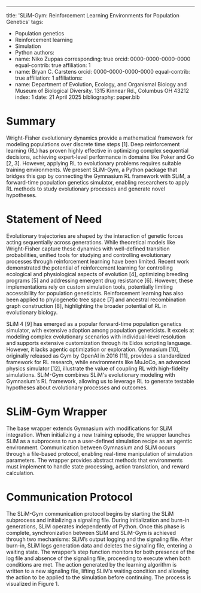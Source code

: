 ---
title: 'SLiM-Gym: Reinforcement Learning Environments for Population Genetics'
tags:
  - Population genetics
  - Reinforcement learning
  - Simulation
  - Python
authors:
  - name: Niko Zuppas
    corresponding: true
    orcid: 0000-0000-0000-0000
    equal-contrib: true
    affiliation: 1
  - name: Bryan C. Carstens
    orcid: 0000-0000-0000-0000
    equal-contrib: true
    affiliation: 1
affiliations:
 - name: Department of Evolution, Ecology, and Organismal Biology and Museum of Biological Diversity. 1315 Kinnear Rd., Columbus OH 43212
   index: 1
date: 21 April 2025
bibliography: paper.bib

# Summary
Wright-Fisher evolutionary dynamics provide a mathematical framework for modeling populations over discrete time steps [1]. Deep reinforcement learning (RL) has proven highly effective in optimizing complex sequential decisions, achieving expert-level performance in domains like Poker and Go [2, 3]. However, applying RL to evolutionary problems requires suitable training environments. We present SLiM-Gym, a Python package that bridges this gap by connecting the Gymnasium RL framework with SLiM, a forward-time population genetics simulator, enabling researchers to apply RL methods to study evolutionary processes and generate novel hypotheses.

# Statement of Need
Evolutionary trajectories are shaped by the interaction of genetic forces acting sequentially across generations. While theoretical models like Wright-Fisher capture these dynamics with well-defined transition probabilities, unified tools for studying and controlling evolutionary processes through reinforcement learning have been limited. Recent work demonstrated the potential of reinforcement learning for controlling ecological and physiological aspects of evolution [4], optimizing breeding programs [5] and addressing emergent drug resistance [6]. However, these implementations rely on custom simulation tools, potentially limiting accessibility for population geneticists. Reinforcement learning has also been applied to phylogenetic tree space [7] and ancestral recombination graph construction [8], highlighting the broader potential of RL in evolutionary biology.

SLiM 4 [9] has emerged as a popular forward-time population genetics simulator, with extensive adoption among population geneticists. It excels at modeling complex evolutionary scenarios with individual-level resolution and supports extensive customization through its Eidos scripting language. However, it lacks agentic optimization or exploration. Gymnasium [10], originally released as Gym by OpenAI in 2016 [11], provides a standardized framework for RL research, while environments like MuJoCo, an advanced physics simulator [12],  illustrate the value of coupling RL with high-fidelity simulations. SLiM-Gym combines SLiM's evolutionary modeling with Gymnasium's RL framework, allowing us to leverage RL to generate testable hypotheses about evolutionary processes and outcomes.

# SLiM-Gym Wrapper
The base wrapper extends Gymnasium with modifications for SLiM integration. When initializing a new training episode, the wrapper launches SLiM as a subprocess to run a user-defined simulation recipe as an agentic environment. Communication between Gymnasium and SLiM occurs through a file-based protocol, enabling real-time manipulation of simulation parameters. The wrapper provides abstract methods that environments must implement to handle state processing, action translation, and reward calculation.

# Communication Protocol
The SLiM-Gym communication protocol begins by starting the SLiM subprocess and initializing a signaling file. During initialization and burn-in generations, SLiM operates independently of Python. Once this phase is complete, synchronization between SLiM and SLiM-Gym is achieved through two mechanisms: SLiM’s output logging and the signaling file. After burn-in, SLiM logs generation data and deletes the signaling file, entering a waiting state. The wrapper’s step function monitors for both presence of the log file and absence of the signaling file, proceeding to execute when both conditions are met. The action generated by the learning algorithm is written to a new signaling file, lifting SLiM’s waiting condition and allowing the action to be applied to the simulation before continuing. The process is visualized in Figure 1.






